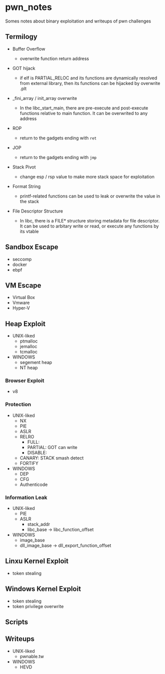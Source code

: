 # pwn_notes
Somes notes about binary exploitation and writeups of pwn challenges

## Termilogy
* Buffer Overflow
  * overwrite function return address

* GOT hijack
  * if elf is PARTIAL_RELOC and its functions are dynamically resolved from external library, then its functions can be hijacked by overwrite .plt

* _fini_array / init_array overwrite
  * In the libc_start_main, there are pre-execute and post-execute functions relative to main function. It can be overwrited to any address 

* ROP
  * return to the gadgets ending with `ret` 

* JOP
  * return to the gadgets ending with `jmp` 

* Stack Pivot
  * change esp / rsp value to make more stack space for exploitation

* Format String
  * printf-related functions can be used to leak or overwrite the value in the stack

* File Descriptor Structure
  * In libc, there is a FILE* structure storing metadata for file descriptor. It can be used to arbitary write or read, or execute any functions by its vtable

## Sandbox Escape
* seccomp
* docker
* ebpf

## VM Escape
* Virtual Box
* Vmware
* Hyper-V


## Heap Exploit
* UNIX-liked
  * ptmalloc
  * jemalloc
  * tcmalloc
* WINDOWS
  * segement heap
  * NT heap

### Browser Exploit
* v8

### Protection
* UNIX-liked
  * NX
  * PIE
  * ASLR
  * RELRO
    * FULL:     
    * PARTIAL:  GOT can write
    * DISABLE:  
  * CANARY: STACK smash detect
  * FORTIFY
* WINDOWS
  * DEP
  * CFG
  * Authenticode
### Information Leak
* UNIX-liked
  * PIE
  * ASLR
    * stack_addr
    * libc_base -> libc_function_offset
* WINDOWS
  * image_base
  * dll_image_base -> dll_export_function_offset

## Linxu Kernel Exploit
* token stealing

## Windows Kernel Exploit
* token stealing
* token privilege overwrite

## Scripts

## Writeups
* UNIX-liked
  * pwnable.tw
* WINDOWS
  * HEVD

